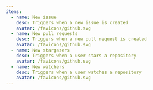 ```yaml
---
items:
  - name: New issue
    desc: Triggers when a new issue is created
    avatar: /favicons/github.svg
  - name: New pull requests
    desc: Triggers when a new pull request is created
    avatar: /favicons/github.svg
  - name: New stargazers
    desc: Triggers when a user stars a repository
    avatar: /favicons/github.svg
  - name: New watchers
    desc: Triggers when a user watches a repository
    avatar: /favicons/github.svg
---
```


<script setup>
  import CustomListing from '../../components/CustomListing.vue'
</script>

<CustomListing />
